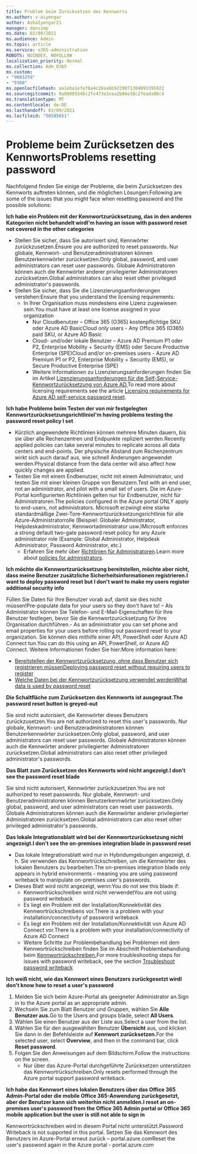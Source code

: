 ```yaml
---
title: Problem beim Zurücksetzen des Kennworts
ms.author: v-aiyengar
author: AshaIyengar21
manager: dansimp
ms.date: 03/09/2021
ms.audience: Admin
ms.topic: article
ms.service: o365-administration
ROBOTS: NOINDEX, NOFOLLOW
localization_priority: Normal
ms.collection: Adm_O365
ms.custom:
- "9003259"
- "9360"
ms.openlocfilehash: aa1eba1efef6a4c28aa6b9229071304093395922
ms.sourcegitcommit: 9a00005546c2fe473e3cea2b06e38c27eada88c4
ms.translationtype: MT
ms.contentlocale: de-DE
ms.lasthandoff: 03/09/2021
ms.locfileid: "50585651"
---
```

# <a name="problems-resetting-password"></a><span data-ttu-id="5a001-102">Probleme beim Zurücksetzen des Kennworts</span><span class="sxs-lookup"><span data-stu-id="5a001-102">Problems resetting password</span></span>

<span data-ttu-id="5a001-103">Nachfolgend finden Sie einige der Probleme, die beim Zurücksetzen des Kennworts auftreten können, und die möglichen Lösungen:</span><span class="sxs-lookup"><span data-stu-id="5a001-103">Following are some of the issues that you might face when resetting password and the possible solutions:</span></span>

<span data-ttu-id="5a001-104">**Ich habe ein Problem mit der Kennwortzurücksetzung, das in den anderen Kategorien nicht behandelt wird**</span><span class="sxs-lookup"><span data-stu-id="5a001-104">**I'm having an issue with password reset not covered in the other categories**</span></span>

- <span data-ttu-id="5a001-105">Stellen Sie sicher, dass Sie autorisiert sind, Kennwörter zurückzusetzen.</span><span class="sxs-lookup"><span data-stu-id="5a001-105">Ensure you are authorized to reset passwords.</span></span> <span data-ttu-id="5a001-106">Nur globale, Kennwort- und Benutzeradministratoren können Benutzerkennwörter zurücksetzen.</span><span class="sxs-lookup"><span data-stu-id="5a001-106">Only global, password, and user administrators can reset user passwords.</span></span> <span data-ttu-id="5a001-107">Globale Administratoren können auch die Kennwörter anderer privilegierter Administratoren zurücksetzen.</span><span class="sxs-lookup"><span data-stu-id="5a001-107">Global administrators can also reset other privileged administrator's passwords.</span></span>
- <span data-ttu-id="5a001-108">Stellen Sie sicher, dass Sie die Lizenzierungsanforderungen verstehen:</span><span class="sxs-lookup"><span data-stu-id="5a001-108">Ensure that you understand the licensing requirements:</span></span>
    - <span data-ttu-id="5a001-109">In Ihrer Organisation muss mindestens eine Lizenz zugewiesen sein.</span><span class="sxs-lookup"><span data-stu-id="5a001-109">You must have at least one license assigned in your organization</span></span>
        - <span data-ttu-id="5a001-110">Nur Cloudbenutzer – Office 365 (O365) kostenpflichtige SKU oder Azure AD Basic</span><span class="sxs-lookup"><span data-stu-id="5a001-110">Cloud only users - Any Office 365 (O365) paid SKU, or Azure AD Basic</span></span>
        - <span data-ttu-id="5a001-111">Cloud- und/oder lokale Benutzer – Azure AD Premium P1 oder P2, Enterprise Mobility + Security (EMS) oder Secure Productive Enterprise (SPE)</span><span class="sxs-lookup"><span data-stu-id="5a001-111">Cloud and/or on-premises users - Azure AD Premium P1 or P2, Enterprise Mobility + Security (EMS), or Secure Productive Enterprise (SPE)</span></span>
        - <span data-ttu-id="5a001-112">Weitere Informationen zu Lizenzierungsanforderungen finden Sie im Artikel [Lizenzierungsanforderungen für die Self-Service-Kennwortzurücksetzung von Azure AD.](https://docs.microsoft.com/azure/active-directory/active-directory-passwords-licensing?WT.mc_id=Portal-Microsoft_Azure_Support)</span><span class="sxs-lookup"><span data-stu-id="5a001-112">To read more about licensing requirements see the article [Licensing requirements for Azure AD self-service password reset](https://docs.microsoft.com/azure/active-directory/active-directory-passwords-licensing?WT.mc_id=Portal-Microsoft_Azure_Support).</span></span>

<span data-ttu-id="5a001-113">**Ich habe Probleme beim Testen der von mir festgelegten Kennwortzurücksetzungsrichtlinie**</span><span class="sxs-lookup"><span data-stu-id="5a001-113">**I'm having problems testing the password reset policy I set**</span></span>

- <span data-ttu-id="5a001-114">Kürzlich angewendete Richtlinien können mehrere Minuten dauern, bis sie über alle Rechenzentren und Endpunkte repliziert werden.</span><span class="sxs-lookup"><span data-stu-id="5a001-114">Recently applied policies can take several minutes to replicate across all data centers and end-points.</span></span> <span data-ttu-id="5a001-115">Der physische Abstand zum Rechenzentrum wirkt sich auch darauf aus, wie schnell Änderungen angewendet werden.</span><span class="sxs-lookup"><span data-stu-id="5a001-115">Physical distance from the data center will also affect how quickly changes are applied.</span></span>
- <span data-ttu-id="5a001-116">Testen Sie mit einem Endbenutzer, nicht mit einem Administrator, und testen Sie mit einer kleinen Gruppe von Benutzern.</span><span class="sxs-lookup"><span data-stu-id="5a001-116">Test with an end user, not an administrator, and pilot with a small set of users.</span></span> <span data-ttu-id="5a001-117">Die im Azure-Portal konfigurierten Richtlinien gelten nur für Endbenutzer, nicht für Administratoren.</span><span class="sxs-lookup"><span data-stu-id="5a001-117">The policies configured in the Azure portal ONLY apply to end-users, not administrators.</span></span> <span data-ttu-id="5a001-118">Microsoft erzwingt eine starke standardmäßige Zwei-Tore-Kennwortzurücksetzungsrichtlinie für alle Azure-Administratorrolle (Beispiel: Globaler Administrator, Helpdeskadministrator, Kennwortadministrator usw.)</span><span class="sxs-lookup"><span data-stu-id="5a001-118">Microsoft enforces a strong default two-gate password reset policy for any Azure administrator role (Example: Global Administrator, Helpdesk Administrator, Password Administrator, etc.)</span></span>
    - <span data-ttu-id="5a001-119">Erfahren Sie mehr über [Richtlinien für Administratoren](https://docs.microsoft.com/azure/active-directory/active-directory-passwords-policy?WT.mc_id=Portal-Microsoft_Azure_Support#administrator-password-policy-differences).</span><span class="sxs-lookup"><span data-stu-id="5a001-119">Learn more about [policies for administrators](https://docs.microsoft.com/azure/active-directory/active-directory-passwords-policy?WT.mc_id=Portal-Microsoft_Azure_Support#administrator-password-policy-differences).</span></span>

<span data-ttu-id="5a001-120">**Ich möchte die Kennwortzurücksetzung bereitstellen, möchte aber nicht, dass meine Benutzer zusätzliche Sicherheitsinformationen registrieren.**</span><span class="sxs-lookup"><span data-stu-id="5a001-120">**I want to deploy password reset but I don't want to make my users register additional security info**</span></span>

<span data-ttu-id="5a001-121">Füllen Sie Daten für Ihre Benutzer vorab auf, damit sie dies nicht müssen!</span><span class="sxs-lookup"><span data-stu-id="5a001-121">Pre-populate data for your users so they don't have to!</span></span> <span data-ttu-id="5a001-122">– Als Administrator können Sie Telefon- und E-Mail-Eigenschaften für Ihre Benutzer festlegen, bevor Sie die Kennwortzurücksetzung für Ihre Organisation durchführen.</span><span class="sxs-lookup"><span data-stu-id="5a001-122">- As an administrator you can set phone and email properties for your users before rolling out password reset to your organization.</span></span> <span data-ttu-id="5a001-123">Sie können dies mithilfe einer API, PowerShell oder Azure AD Connect tun.</span><span class="sxs-lookup"><span data-stu-id="5a001-123">You can do this using an API, PowerShell, or Azure AD Connect.</span></span> <span data-ttu-id="5a001-124">Weitere Informationen finden Sie hier:</span><span class="sxs-lookup"><span data-stu-id="5a001-124">More information here:</span></span>
- [<span data-ttu-id="5a001-125">Bereitstellen der Kennwortzurücksetzung, ohne dass Benutzer sich registrieren müssen</span><span class="sxs-lookup"><span data-stu-id="5a001-125">Deploying password reset without requiring users to register</span></span>](https://docs.microsoft.com/azure/active-directory/active-directory-passwords-policy?WT.mc_id=Portal-Microsoft_Azure_Support#administrator-password-policy-differences)
- [<span data-ttu-id="5a001-126">Welche Daten bei der Kennwortzurücksetzung verwendet werden</span><span class="sxs-lookup"><span data-stu-id="5a001-126">What data is used by password reset</span></span>](https://docs.microsoft.com/azure/active-directory/active-directory-passwords-data?WT.mc_id=Portal-Microsoft_Azure_Support)

<span data-ttu-id="5a001-127">**Die Schaltfläche zum Zurücksetzen des Kennworts ist ausgegraut.**</span><span class="sxs-lookup"><span data-stu-id="5a001-127">**The password reset button is greyed-out**</span></span>

<span data-ttu-id="5a001-128">Sie sind nicht autorisiert, die Kennwörter dieses Benutzers zurückzusetzen.</span><span class="sxs-lookup"><span data-stu-id="5a001-128">You are not authorized to reset this user's passwords.</span></span> <span data-ttu-id="5a001-129">Nur globale, Kennwort- und Benutzeradministratoren können Benutzerkennwörter zurücksetzen.</span><span class="sxs-lookup"><span data-stu-id="5a001-129">Only global, password, and user administrators can reset user passwords.</span></span> <span data-ttu-id="5a001-130">Globale Administratoren können auch die Kennwörter anderer privilegierter Administratoren zurücksetzen.</span><span class="sxs-lookup"><span data-stu-id="5a001-130">Global administrators can also reset other privileged administrator's passwords.</span></span>

<span data-ttu-id="5a001-131">**Das Blatt zum Zurücksetzen des Kennworts wird nicht angezeigt.**</span><span class="sxs-lookup"><span data-stu-id="5a001-131">**I don't see the password reset blade**</span></span>

<span data-ttu-id="5a001-132">Sie sind nicht autorisiert, Kennwörter zurückzusetzen.</span><span class="sxs-lookup"><span data-stu-id="5a001-132">You are not authorized to reset passwords.</span></span> <span data-ttu-id="5a001-133">Nur globale, Kennwort- und Benutzeradministratoren können Benutzerkennwörter zurücksetzen.</span><span class="sxs-lookup"><span data-stu-id="5a001-133">Only global, password, and user administrators can reset user passwords.</span></span> <span data-ttu-id="5a001-134">Globale Administratoren können auch die Kennwörter anderer privilegierter Administratoren zurücksetzen.</span><span class="sxs-lookup"><span data-stu-id="5a001-134">Global administrators can also reset other privileged administrator's passwords.</span></span>

<span data-ttu-id="5a001-135">**Das lokale Integrationsblatt wird bei der Kennwortzurücksetzung nicht angezeigt.**</span><span class="sxs-lookup"><span data-stu-id="5a001-135">**I don't see the on-premises integration blade in password reset**</span></span>

- <span data-ttu-id="5a001-136">Das lokale Integrationsblatt wird nur in Hybridumgebungen angezeigt, d. h. Sie verwenden das Kennwortrückschreiben, um die Kennwörter des lokalen Benutzers zu bearbeiten.</span><span class="sxs-lookup"><span data-stu-id="5a001-136">The on-premises integration blade only appears in hybrid environments - meaning you are using password writeback to manipulate on-premises user's passwords.</span></span>
- <span data-ttu-id="5a001-137">Dieses Blatt wird nicht angezeigt, wenn:</span><span class="sxs-lookup"><span data-stu-id="5a001-137">You do not see this blade if:</span></span>
    - <span data-ttu-id="5a001-138">Kennwortrückschreiben wird nicht verwendet</span><span class="sxs-lookup"><span data-stu-id="5a001-138">You are not using password writeback</span></span>
    - <span data-ttu-id="5a001-139">Es liegt ein Problem mit der Installation/Konnektivität des Kennwortrückschreibens vor.</span><span class="sxs-lookup"><span data-stu-id="5a001-139">There is a problem with your installation/connectivity of password writeback</span></span>
    - <span data-ttu-id="5a001-140">Es liegt ein Problem mit der Installation/Konnektivität von Azure AD Connect vor.</span><span class="sxs-lookup"><span data-stu-id="5a001-140">There is a problem with your installation/connectivity of Azure AD Connect</span></span>
    - <span data-ttu-id="5a001-141">Weitere Schritte zur Problembehandlung bei Problemen mit dem Kennwortrückschreiben finden Sie im Abschnitt Problembehandlung beim [Kennwortrückschreiben.](https://docs.microsoft.com/azure/active-directory/active-directory-passwords-data?WT.mc_id=Portal-Microsoft_Azure_Support)</span><span class="sxs-lookup"><span data-stu-id="5a001-141">For more troubleshooting steps for issues with password writeback, see the section [Troubleshoot password writeback](https://docs.microsoft.com/azure/active-directory/active-directory-passwords-data?WT.mc_id=Portal-Microsoft_Azure_Support)</span></span>

<span data-ttu-id="5a001-142">**Ich weiß nicht, wie das Kennwort eines Benutzers zurückgesetzt wird**</span><span class="sxs-lookup"><span data-stu-id="5a001-142">**I don't know how to reset a user's password**</span></span>

1. <span data-ttu-id="5a001-143">Melden Sie sich beim Azure-Portal als geeigneter Administrator an.</span><span class="sxs-lookup"><span data-stu-id="5a001-143">Sign in to the Azure portal as an appropriate admin.</span></span>
1. <span data-ttu-id="5a001-144">Wechseln Sie zum Blatt Benutzer und Gruppen, wählen Sie **Alle Benutzer aus.**</span><span class="sxs-lookup"><span data-stu-id="5a001-144">Go to the Users and groups blade, select **All Users**.</span></span>
1. <span data-ttu-id="5a001-145">Wählen Sie einen Benutzer aus der Liste aus.</span><span class="sxs-lookup"><span data-stu-id="5a001-145">Select a user from the list.</span></span>
1. <span data-ttu-id="5a001-146">Wählen Sie für den ausgewählten Benutzer **Übersicht** aus, und klicken Sie dann in der Befehlsleiste auf **Kennwort zurücksetzen.**</span><span class="sxs-lookup"><span data-stu-id="5a001-146">For the selected user, select **Overview**, and then in the command bar, click **Reset password**.</span></span>
1. <span data-ttu-id="5a001-147">Folgen Sie den Anweisungen auf dem Bildschirm.</span><span class="sxs-lookup"><span data-stu-id="5a001-147">Follow the instructions on the screen.</span></span>
    - <span data-ttu-id="5a001-148">Nur über das Azure-Portal durchgeführte Zurücksetzen unterstützen das Kennwortrückschreiben.</span><span class="sxs-lookup"><span data-stu-id="5a001-148">Only resets performed through the Azure portal support password writeback.</span></span>

<span data-ttu-id="5a001-149">**Ich habe das Kennwort eines lokalen Benutzers über das Office 365 Admin-Portal oder die mobile Office 365-Anwendung zurückgesetzt, aber der Benutzer kann sich weiterhin nicht anmelden.**</span><span class="sxs-lookup"><span data-stu-id="5a001-149">**I reset an on-premises user's password from the Office 365 Admin portal or Office 365 mobile application but the user is still not able to sign in**</span></span>

<span data-ttu-id="5a001-150">Kennwortrückschreiben wird in diesem Portal nicht unterstützt.</span><span class="sxs-lookup"><span data-stu-id="5a001-150">Password Writeback is not supported in this portal.</span></span> <span data-ttu-id="5a001-151">Setzen Sie das Kennwort des Benutzers im Azure-Portal erneut zurück – portal.azure.com</span><span class="sxs-lookup"><span data-stu-id="5a001-151">Reset the user's password again in the Azure portal - portal.azure.com</span></span>

